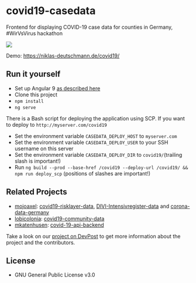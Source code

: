 # covid19-casedata
Frontend for displaying COVID-19 case data for counties in Germany, #WirVsVirus hackathon

![](https://wirvsvirushackathon.org/wp-content/uploads/2020/03/12-scaled.jpg)

Demo: https://niklas-deutschmann.de/covid19/

## Run it yourself
* Set up Angular 9 [as described here](https://angular.io/guide/setup-local)
* Clone this project
* `npm install`
* `ng serve`

There is a Bash script for deploying the application using SCP. If you want to deploy to `http://myserver.com/covid19`
* Set the environment variable `CASEDATA_DEPLOY_HOST` to `myserver.com`
* Set the environment variable `CASEDATA_DEPLOY_USER` to your SSH username on this server
* Set the environment variable `CASEDATA_DEPLOY_DIR` to `covid19/`(trailing slash is important!)
* Run `ng build --prod --base-href /covid19 --deploy-url /covid19/ && npm run deploy_scp` (positions of slashes are important!)

## Related Projects

* [mojoaxel](https://github.com/mojoaxel): [covid19-risklayer-data](https://github.com/mojoaxel/covid19-risklayer-data), [DIVI-Intensivregister-data](https://github.com/mojoaxel/DIVI-Intensivregister-data) and [corona-data-germany](https://github.com/mojoaxel/corona-data-germany)
* [lobicolonia](https://github.com/lobicolonia/): [covid19-community-data](https://github.com/lobicolonia/covid19-community-data)
* [mkatenhusen](https://github.com/mkatenhusen): [covid-19-api-backend](https://github.com/mkatenhusen/covid-19-api-backend)

Take a look on our [project on DevPost](https://devpost.com/software/08_data-hub-de_regionale-daten-sharepics) to get more information about the project and the contributors.

## License
* GNU General Public License v3.0
